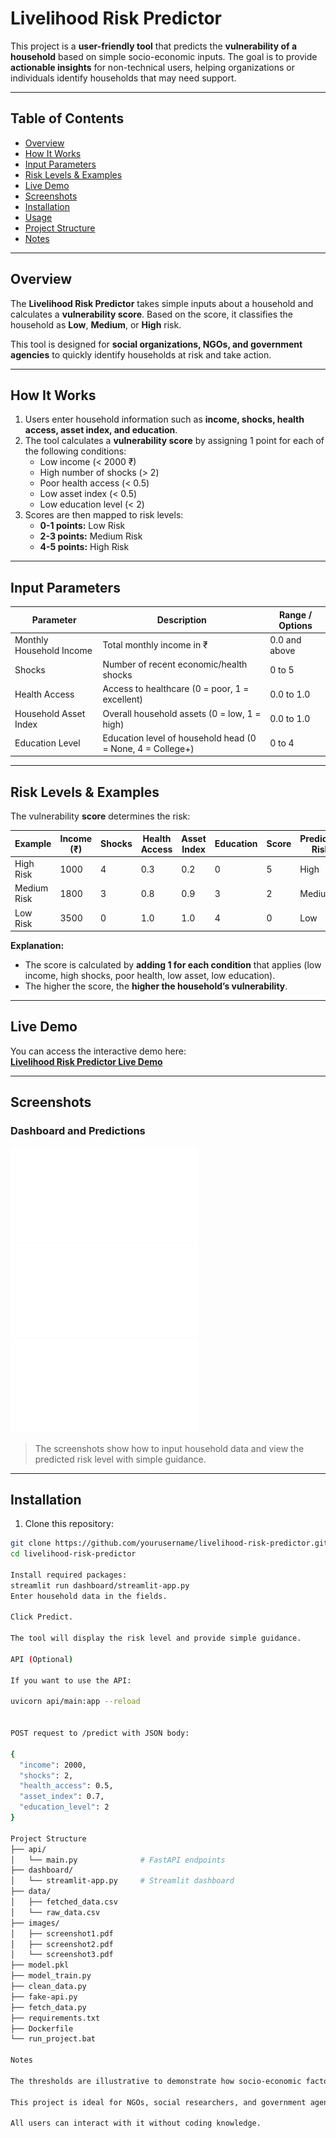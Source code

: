 # Livelihood Risk Predictor

This project is a **user-friendly tool** that predicts the **vulnerability of a household** based on simple socio-economic inputs. The goal is to provide **actionable insights** for non-technical users, helping organizations or individuals identify households that may need support.

---

## Table of Contents
- [Overview](#overview)
- [How It Works](#how-it-works)
- [Input Parameters](#input-parameters)
- [Risk Levels & Examples](#risk-levels--examples)
- [Live Demo](#live-demo)
- [Screenshots](#screenshots)
- [Installation](#installation)
- [Usage](#usage)
- [Project Structure](#project-structure)
- [Notes](#notes)

---

## Overview
The **Livelihood Risk Predictor** takes simple inputs about a household and calculates a **vulnerability score**. Based on the score, it classifies the household as **Low**, **Medium**, or **High** risk.  

This tool is designed for **social organizations, NGOs, and government agencies** to quickly identify households at risk and take action.

---

## How It Works
1. Users enter household information such as **income, shocks, health access, asset index, and education**.  
2. The tool calculates a **vulnerability score** by assigning 1 point for each of the following conditions:  
   - Low income (< 2000 ₹)  
   - High number of shocks (> 2)  
   - Poor health access (< 0.5)  
   - Low asset index (< 0.5)  
   - Low education level (< 2)  
3. Scores are then mapped to risk levels:
   - **0-1 points:** Low Risk  
   - **2-3 points:** Medium Risk  
   - **4-5 points:** High Risk  

---

## Input Parameters
| Parameter                 | Description                                | Range / Options             |
|----------------------------|--------------------------------------------|----------------------------|
| Monthly Household Income   | Total monthly income in ₹                  | 0.0 and above             |
| Shocks                     | Number of recent economic/health shocks   | 0 to 5                     |
| Health Access              | Access to healthcare (0 = poor, 1 = excellent) | 0.0 to 1.0              |
| Household Asset Index      | Overall household assets (0 = low, 1 = high) | 0.0 to 1.0              |
| Education Level            | Education level of household head (0 = None, 4 = College+) | 0 to 4             |

---

## Risk Levels & Examples
The vulnerability **score** determines the risk:

| Example | Income (₹) | Shocks | Health Access | Asset Index | Education | Score | Predicted Risk |
|---------|------------|--------|---------------|-------------|-----------|-------|----------------|
| High Risk | 1000 | 4 | 0.3 | 0.2 | 0 | 5 | High |
| Medium Risk | 1800 | 3 | 0.8 | 0.9 | 3 | 2 | Medium |
| Low Risk | 3500 | 0 | 1.0 | 1.0 | 4 | 0 | Low |

**Explanation:**  
- The score is calculated by **adding 1 for each condition** that applies (low income, high shocks, poor health, low asset, low education).  
- The higher the score, the **higher the household’s vulnerability**.

---

## Live Demo
You can access the interactive demo here:  
[**Livelihood Risk Predictor Live Demo**](https://livelihood-risk-38mfu8hsjrmrkpmymcqxjt.streamlit.app/)

---

## Screenshots
### Dashboard and Predictions
![Screenshot1](images/Screenshot1.pdf)  
![Screenshot2](images/Screenshot2.pdf)  
![Screenshot3](images/Screenshot3.pdf)  

> The screenshots show how to input household data and view the predicted risk level with simple guidance.

---

## Installation

1. Clone this repository:
```bash
git clone https://github.com/yourusername/livelihood-risk-predictor.git
cd livelihood-risk-predictor

Install required packages:
streamlit run dashboard/streamlit-app.py
Enter household data in the fields.

Click Predict.

The tool will display the risk level and provide simple guidance.

API (Optional)

If you want to use the API:

uvicorn api/main:app --reload


POST request to /predict with JSON body:

{
  "income": 2000,
  "shocks": 2,
  "health_access": 0.5,
  "asset_index": 0.7,
  "education_level": 2
}

Project Structure
├── api/
│   └── main.py              # FastAPI endpoints
├── dashboard/
│   └── streamlit-app.py     # Streamlit dashboard
├── data/
│   ├── fetched_data.csv
│   └── raw_data.csv
├── images/
│   ├── screenshot1.pdf
│   ├── screenshot2.pdf
│   └── screenshot3.pdf
├── model.pkl
├── model_train.py
├── clean_data.py
├── fake-api.py
├── fetch_data.py
├── requirements.txt
├── Dockerfile
└── run_project.bat

Notes

The thresholds are illustrative to demonstrate how socio-economic factors affect household vulnerability.

This project is ideal for NGOs, social researchers, and government agencies who want a quick assessment tool.

All users can interact with it without coding knowledge.

